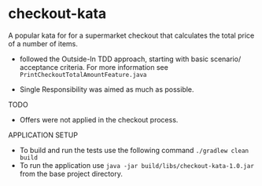 # checkout-kata
A popular kata for for a supermarket checkout that calculates the total price of a number of items. 

- followed the Outside-In  TDD approach, starting with basic scenario/ acceptance criteria. For more information see ``PrintCheckoutTotalAmountFeature.java`` 
 
- Single Responsibility was aimed as much as possible.

TODO
- Offers were not applied in the checkout process.


APPLICATION SETUP
- To build and run the tests use the following command ```./gradlew clean build```
- To run the application use ```java -jar build/libs/checkout-kata-1.0.jar``` from the base project directory.


